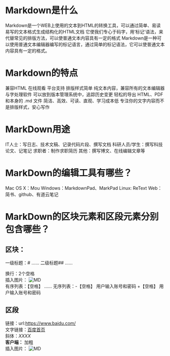 # Markdown是什么
Markdown是一个WEB上使用的文本到HTML的转换工具，可以通过简单、易读易写的文本格式生成结构化的HTML文档
它使我们专心于码字，用‘标记’语法，来代替常见的排版方法，可以使普通文本内容具有一定的格式
Markdown是一种可以使用普通文本编辑器编写的标记语言，通过简单的标记语法，它可以使普通文本内容具有一定的格式。
# Markdown的特点
兼容HTML  在线观看  平台支持  排版样式简单
纯文本内容，兼容所有的文本编辑器与字处理软件
可以放到版本管理系统中，追踪历史变更
轻松的导出 HTML、PDF 和本身的 .md 文件
简洁、高效、可读、直观、学习成本低
专注你的文字内容而不是排版样式，安心写作
# MarkDown用途
IT人士：写日志、技术文稿、记录代码片段、撰写文档
科研人员/学生：撰写科技论文、记笔记
求职者：制作求职简历
其他：撰写博文、在线编辑文章等
# MarkDown的编辑工具有哪些？
Mac OS X：Mou
Windows：MarkdownPad、MarkPad
Linux: ReText
Web：简书、github、有道云笔记
# MarkDown的区块元素和区段元素分别包含哪些？
## 区块：
一级标题：# ……
二级标题## ……

换行：2个空格  
插入图片：   ![MD](http://2.im.guokr.com/YtavWcYpNiA3PDc9nI3VlKABHBwMwev-sVT_rHUQJAjEAQAA_wAAAEpQ.jpg)  
有序列表：【空格】 ……
无序列表：-【空格】 用户输入账号和密码
          +【空格】 用户输入账号和密码
## 区段
链接：url:<https://www.baidu.com/>  
     文字链接：[百度首页](https://www.baidu.com/)  
斜体：*XXXX*  
**客户端：** 加粗  
插入图片：   ![MD](http://2.im.guokr.com/YtavWcYpNiA3PDc9nI3VlKABHBwMwev-sVT_rHUQJAjEAQAA_wAAAEpQ.jpg)
